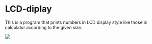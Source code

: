 # LCD-diplay
This is a program that prints numbers in LCD display style like those in calculator according to the given size.

![]({{site.baseurl}}/https://github.com/sanchi4/LCD-diplay/blob/master/Sample_input_output.PNG)


